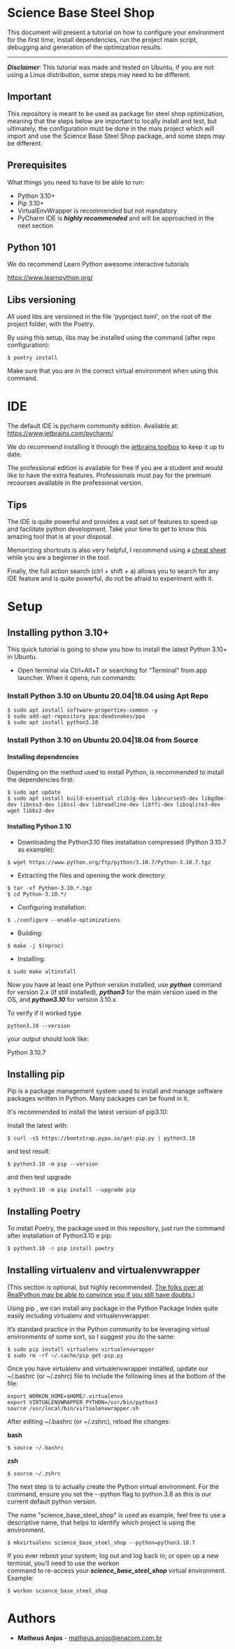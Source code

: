
# Science Base Steel Shop


This document will present a tutorial on how to configure your environment for the 
first time, install dependencies, run the project main script, debugging and generation of the optimization results.

----

***Disclaimer***: This tutorial was made and tested on Ubuntu, if 
you are not using a Linux distribution, some steps may need to be different.


##  Important

This repository is meant to be used as package for steel shop optimization, meaning that the steps below are important to locally install and test, but ultimately, the configuration must be done in the mais 
project which will import and use the Science Base Steel Shop package, and some steps may be different.  

## Prerequisites

What things you need to have to be able to run:

* Python 3.10+
* Pip 3.10+
* VirtualEnvWrapper is recommended but not mandatory
* PyCharm IDE is ***highly recommended*** and will be approached in 
the next section

## Python 101

We do recommend
Learn Python awesome interactive tutorials

https://www.learnpython.org/

## Libs versioning

All used libs are versioned in the file 'pyproject.toml', on the root of the project folder, with the Poetry.

By using this setup, libs may be installed using the command (after repo configuration):

```shell
$ poetry install
```

Make sure that you are in the correct virtual environment when using
this command.

# IDE


The default IDE is pycharm community edition. Available at:
https://www.jetbrains.com/pycharm/

We do recommend installing it through the
[jetbrains toolbox](https://www.jetbrains.com/toolbox/) to keep it
up to date.

The professional edition is available for free if you are a student and
would like to have the extra features. Professionals must pay for the premium recourses available in the professional version.


## Tips

The IDE is quite powerful and provides a vast set of features to speed 
up and facilitate python development. Take your time to get to know this
amazing tool that is at your disposal.

Memorizing shortcuts is also very helpful, I recommend using a [cheat 
sheet](https://blog.jetbrains.com/pycharm/files/2010/07/PyCharm_Reference_Card.pdf) while you are a beginner in the tool.

Finally, the full action search (ctrl + shift + a) allows you to search 
for any IDE feature and is quite powerful, do not be afraid to 
experiment with it.

# Setup 

## Installing python 3.10+

This quick tutorial is going to show you how to install the latest
Python 3.10+ in Ubuntu.

* Open terminal via Ctrl+Alt+T or searching for “Terminal” from 
app launcher. 
When it opens, run commands:

### Install Python 3.10 on Ubuntu 20.04|18.04 using Apt Repo

```shell
$ sudo apt install software-properties-common -y
$ sudo add-apt-repository ppa:deadsnakes/ppa
$ sudo apt install python3.10
```
### Install Python 3.10 on Ubuntu 20.04|18.04 from Source
#### Installing dependencies
Depending on the method used to install Python, is recommended to install the dependencies first: 

```shell
$ sudo apt update
$ sudo apt install build-essential zlib1g-dev libncurses5-dev libgdbm-dev libnss3-dev libssl-dev libreadline-dev libffi-dev libsqlite3-dev wget libbz2-dev
```

#### Installing Python 3.10
* Downloading the Python3.10 files installation compressed (Python 3.10.7 as example):
```shell
$ wget https://www.python.org/ftp/python/3.10.7/Python-3.10.7.tgz
```

* Extracting the files and opening the work directory:
```shell
$ tar -xf Python-3.10.*.tgz
$ cd Python-3.10.*/ 
```

* Configuring installation:
```shell
$ ./configure --enable-optimizations
```

* Building:
```shell
$ make -j $(nproc)
```

* Installing:
```shell
$ sudo make altinstall
```
Now you have at least one Python version installed, use ***python*** command for version 2.x (if still installed),
***python3*** for the main version used in the OS, and ***python3.10*** for version 3.10.x.

To verify if it worked type
```shell
python3.10 --version
```
your output should look like:

Python 3.10.7

## Installing pip

Pip is a package management system used to install and 
manage software packages written in Python. 
Many packages can be found in it.

It's recommended to install the latest version of pip3.10: 

Install the latest with:

```shell
$ curl -sS https://bootstrap.pypa.io/get-pip.py | python3.10
```

and test result:

```shell
$ python3.10 -m pip --version
```

and then test upgrade

```shell
$ python3.10 -m pip install --upgrade pip
```

## Installing Poetry

To install Poetry, the package used in this repository, just run the command after installation of Python3.10 e pip:

```bash
$ python3.10 -m pip install poetry
```

## Installing virtualenv and virtualenvwrapper

(This section is optional, but highly recommended. [The folks over at RealPython may be able to convince you if 
you still have doubts.](https://realpython.com/blog/python/python-virtual-environments-a-primer/))

Using pip , we can install any package in the Python Package Index
quite easily including virtualenv and virtualenvwrapper. 


It’s standard practice in the 
Python community to be leveraging virtual environments of some sort, 
so I suggest you do the same:

```shell
$ sudo pip install virtualenv virtualenvwrapper
$ sudo rm -rf ~/.cache/pip get-pip.py
```


Once you have virtualenv and virtualenvwrapper installed,
update our ~/.bashrc (or ~/.zshrc) file to include the following 
lines at the bottom of the file:


```
export WORKON_HOME=$HOME/.virtualenvs
export VIRTUALENVWRAPPER_PYTHON=/usr/bin/python3
source /usr/local/bin/virtualenvwrapper.sh
```

After editing ~/.bashrc (or ~/.zshrc), reload the changes:

**bash**
```shell
$ source ~/.bashrc
```

**zsh**
```shell
$ source ~/.zshrc
```
 
The next step is to actually create the Python virtual
environment. For the command, ensure you set the --python 
flag to python 3.8 as this is our current default python version.

The name "science_base_steel_shop" is used as example, feel free to use a descriptive name, that helps to identify which project is using the environment. 

```
$ mkvirtualenv science_base_steel_shop --python=python3.10.7
```

If you ever reboot your system; log out and log back in; 
or open up a new terminal, you’ll need to use the workon  
command to re-access your ***science_base_steel_shop*** virtual environment. 
Example:

```
$ workon science_base_steel_shop
```

# Authors
 * **Matheus Anjos** - [matheus.anjos@enacom.com.br](mailto:matheus.anjos@enacom.com.br)